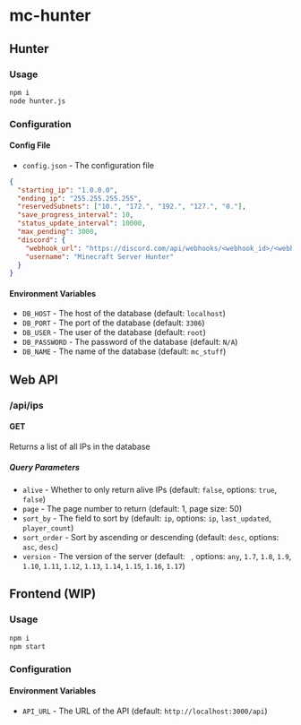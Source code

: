 # mc-hunter

## Hunter

### Usage

```bash
npm i
node hunter.js
```

### Configuration

#### Config File

- `config.json` - The configuration file
```json
{
  "starting_ip": "1.0.0.0", 
  "ending_ip": "255.255.255.255", 
  "reservedSubnets": ["10.", "172.", "192.", "127.", "0."],
  "save_progress_interval": 10,
  "status_update_interval": 10000,
  "max_pending": 3000,
  "discord": {
    "webhook_url": "https://discord.com/api/webhooks/<webhook_id>/<webhook_token>",
    "username": "Minecraft Server Hunter"
  }
}
````

#### Environment Variables

- `DB_HOST` - The host of the database (default: `localhost`)
- `DB_PORT` - The port of the database (default: `3306`)
- `DB_USER` - The user of the database (default: `root`)
- `DB_PASSWORD` - The password of the database (default: `N/A`)
- `DB_NAME` - The name of the database (default: `mc_stuff`)

## Web API

### /api/ips

#### GET

Returns a list of all IPs in the database

##### Query Parameters

- `alive` - Whether to only return alive IPs  (default: `false`, options: `true`, `false`)
- `page` - The page number to return (default: 1, page size: 50)
- `sort_by` - The field to sort by (default: `ip`, options: `ip`, `last_updated`, `player_count`)
- `sort_order` - Sort by ascending or descending (default: `desc`, options: `asc`, `desc`)
- `version` - The version of the server (default: ` `, options: `any`, `1.7`, `1.8`, `1.9`, `1.10`, `1.11`, `1.12`, `1.13`, `1.14`, `1.15`, `1.16`, `1.17`)


## Frontend (WIP)

### Usage

```bash
npm i
npm start
```

### Configuration

#### Environment Variables

- `API_URL` - The URL of the API (default: `http://localhost:3000/api`)